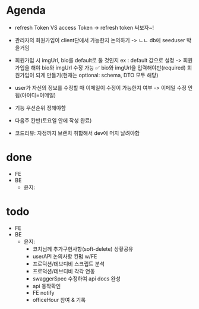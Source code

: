 # Agenda
- refresh Token VS access Token -> refresh token 써보자~!
- 관리자의 회원가입이 client단에서 가능한지 논의하기 -> ㄴㄴ db에 seeduser 박을거임
- 회원가입 시 imgUrl, bio를 default로 둘 것인지
ex : 
default 값으로 설정 -> 회원가입을 해야 bio와 imgUrl 수정 가능 ✅
bio와 imgUrl을 입력해야만(required) 회원가입이 되게 만들기(현재는 optional: schema, DTO 모두 해당)

- user가 자신의 정보를 수정할 때 이메일이 수정이 가능한지 여부 -> 이메일 수정 안됨(아이디=이메일)
- 기능 우선순위 정해야함
- 다음주 칸반(토요일 안에 작성 완료)
- 코드리뷰: 자정까지 브랜치 취합해서 dev에 머지 날려야함

# done
- FE
- BE
  - 윤지: 



# todo
- FE
- BE
  - 윤지: 
    - 코치님께 추가구현사항(soft-delete) 상황공유
    - userAPI 논의사항 컨펌 w/FE
    - 프로덕션/데브디비 스크립트 분석
    - 프로덕션/데브디비 각각 연동
    - swaggerSpec 수정하여 api docs 완성
    - api 동작확인
    - FE notify
    - officeHour 참여 & 기록